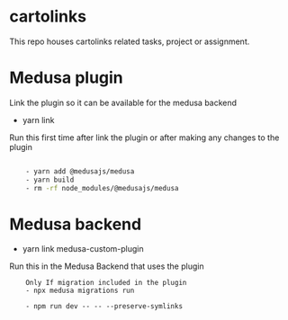 # cartolinks

This repo houses cartolinks related tasks, project or assignment.

# Medusa plugin

Link the plugin so it can be available for the medusa backend

- yarn link

Run this first time after link the plugin or after making any changes to the plugin

```Bash

    - yarn add @medusajs/medusa
    - yarn build
    - rm -rf node_modules/@medusajs/medusa
```

# Medusa backend

- yarn link medusa-custom-plugin

Run this in the Medusa Backend that uses the plugin

```
    Only If migration included in the plugin
    - npx medusa migrations run

    - npm run dev -- -- --preserve-symlinks
```
